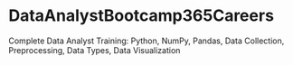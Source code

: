 # DataAnalystBootcamp365Careers
Complete Data Analyst Training: Python, NumPy, Pandas, Data Collection, Preprocessing, Data Types, Data Visualization
